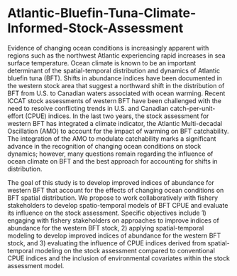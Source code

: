 # Atlantic-Bluefin-Tuna-Climate-Informed-Stock-Assessment
Evidence of changing ocean conditions is increasingly apparent with regions such as the northwest Atlantic experiencing rapid increases in sea surface temperature. Ocean climate is known to be an important determinant of the spatial-temporal distribution and dynamics of Atlantic bluefin tuna (BFT). Shifts in abundance indices have been documented in the western stock area that suggest a northward shift in the distribution of BFT from U.S. to Canadian waters associated with ocean warming. Recent ICCAT stock assessments of western BFT have been challenged with the need to resolve conflicting trends in U.S. and Canadian catch-per-unit-effort (CPUE) indices. In the last two years, the stock assessment for western BFT has integrated a climate indicator, the Atlantic Multi-decadal Oscillation (AMO) to account for the impact of warming on BFT catchability. The integration of the AMO to modulate catchability marks a significant advance in the recognition of changing ocean conditions on stock dynamics; however, many questions remain regarding the influence of ocean climate on BFT and the best approach for accounting for shifts in distribution.

The goal of this study is to develop improved indices of abundance for western BFT that account for the effects of changing ocean conditions on BFT spatial distribution. We propose to work collaboratively with fishery stakeholders to develop spatio-temporal models of BFT CPUE and evaluate its influence on the stock assessment. Specific objectives include 1) engaging with fishery stakeholders on approaches to improve indices of abundance for the western BFT stock, 2) applying spatial-temporal modeling to develop improved indices of abundance for the western BFT stock, and 3) evaluating the influence of CPUE indices derived from spatial-temporal modeling on the stock assessment compared to conventional CPUE indices and the inclusion of environmental covariates within the stock assessment model. 
